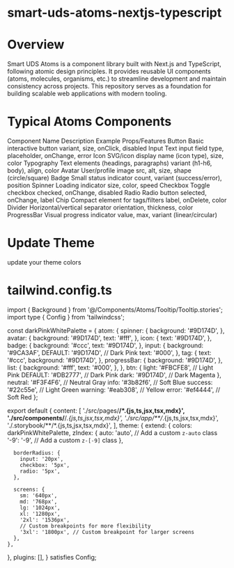 # smart-uds-atoms-nextjs-typescript

# Overview

Smart UDS Atoms is a component library built with Next.js and TypeScript, following atomic design principles. It provides reusable UI components (atoms, molecules, organisms, etc.) to streamline development and maintain consistency across projects. This repository serves as a foundation for building scalable web applications with modern tooling.

# Typical Atoms Components

Component Name Description Example Props/Features
Button Basic interactive button variant, size, onClick, disabled
Input Text input field type, placeholder, onChange, error
Icon SVG/icon display name (icon type), size, color
Typography Text elements (headings, paragraphs) variant (h1-h6, body), align, color
Avatar User/profile image src, alt, size, shape (circle/square)
Badge Small status indicator count, variant (success/error), position
Spinner Loading indicator size, color, speed
Checkbox Toggle checkbox checked, onChange, disabled
Radio Radio button selected, onChange, label
Chip Compact element for tags/filters label, onDelete, color
Divider Horizontal/vertical separator orientation, thickness, color
ProgressBar Visual progress indicator value, max, variant (linear/circular)

# Update Theme

update your theme colors

# tailwind.config.ts

import { Background } from '@/Components/Atoms/Tooltip/Tooltip.stories';
import type { Config } from 'tailwindcss';

const darkPinkWhitePalette = {
atom: {
spinner: {
background: '#9D174D',
},
avatar: {
background: '#9D174D',
text: '#fff',
},
icon: {
text: '#9D174D',
},
badge: {
background: '#ccc',
text: '#9D174D',
},
input: {
background: '#9CA3AF',
DEFAULT: '#9D174D', // Dark Pink
text: '#000',
},
tag: {
text: '#ccc',
background: '#9D174D',
},
progressBar: {
background: '#9D174D',
},
list: {
background: '#fff',
text: '#000',
},
},
btn: {
light: '#FBCFE8', // Light Pink
DEFAULT: '#DB2777', // Dark Pink
dark: '#9D174D', // Dark Magenta
},
neutral: '#F3F4F6', // Neutral Gray
info: '#3b82f6', // Soft Blue
success: '#22c55e', // Light Green
warning: '#eab308', // Yellow
error: '#ef4444', // Soft Red
};

export default {
content: [
'./src/pages/**/*.{js,ts,jsx,tsx,mdx}',
'./src/components/**/*.{js,ts,jsx,tsx,mdx}',
'./src/app/**/*.{js,ts,jsx,tsx,mdx}',
'./.storybook/**/*.{js,ts,jsx,tsx,mdx}',
],
theme: {
extend: {
colors: darkPinkWhitePalette,
zIndex: {
auto: 'auto', // Add a custom `z-auto` class
'-9': '-9', // Add a custom `z-[-9]` class
},

      borderRadius: {
        input: '20px',
        checkbox: '5px',
        radio: '5px',
      },

      screens: {
        sm: '640px',
        md: '768px',
        lg: '1024px',
        xl: '1280px',
        '2xl': '1536px',
        // Custom breakpoints for more flexibility
        '3xl': '1800px', // Custom breakpoint for larger screens
      },
    },

},
plugins: [],
} satisfies Config;
